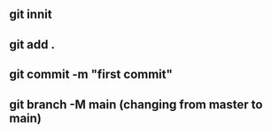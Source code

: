 ## git innit
## git add .
## git commit -m "first commit"
## git branch -M main (changing from master to main)